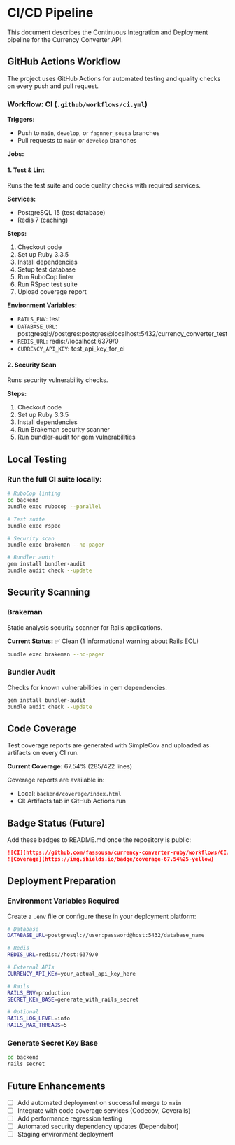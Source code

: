 # CI/CD Pipeline

This document describes the Continuous Integration and Deployment pipeline for the Currency Converter API.

## GitHub Actions Workflow

The project uses GitHub Actions for automated testing and quality checks on every push and pull request.

### Workflow: CI (`.github/workflows/ci.yml`)

**Triggers:**
- Push to `main`, `develop`, or `fagnner_sousa` branches
- Pull requests to `main` or `develop` branches

**Jobs:**

#### 1. Test & Lint
Runs the test suite and code quality checks with required services.

**Services:**
- PostgreSQL 15 (test database)
- Redis 7 (caching)

**Steps:**
1. Checkout code
2. Set up Ruby 3.3.5
3. Install dependencies
4. Setup test database
5. Run RuboCop linter
6. Run RSpec test suite
7. Upload coverage report

**Environment Variables:**
- `RAILS_ENV`: test
- `DATABASE_URL`: postgresql://postgres:postgres@localhost:5432/currency_converter_test
- `REDIS_URL`: redis://localhost:6379/0
- `CURRENCY_API_KEY`: test_api_key_for_ci

#### 2. Security Scan
Runs security vulnerability checks.

**Steps:**
1. Checkout code
2. Set up Ruby 3.3.5
3. Install dependencies
4. Run Brakeman security scanner
5. Run bundler-audit for gem vulnerabilities

## Local Testing

### Run the full CI suite locally:

```bash
# RuboCop linting
cd backend
bundle exec rubocop --parallel

# Test suite
bundle exec rspec

# Security scan
bundle exec brakeman --no-pager

# Bundler audit
gem install bundler-audit
bundle audit check --update
```

## Security Scanning

### Brakeman
Static analysis security scanner for Rails applications.

**Current Status:** ✅ Clean (1 informational warning about Rails EOL)

```bash
bundle exec brakeman --no-pager
```

### Bundler Audit
Checks for known vulnerabilities in gem dependencies.

```bash
gem install bundler-audit
bundle audit check --update
```

## Code Coverage

Test coverage reports are generated with SimpleCov and uploaded as artifacts on every CI run.

**Current Coverage:** 67.54% (285/422 lines)

Coverage reports are available in:
- Local: `backend/coverage/index.html`
- CI: Artifacts tab in GitHub Actions run

## Badge Status (Future)

Add these badges to README.md once the repository is public:

```markdown
![CI](https://github.com/fassousa/currency-converter-ruby/workflows/CI/badge.svg)
![Coverage](https://img.shields.io/badge/coverage-67.54%25-yellow)
```

## Deployment Preparation

### Environment Variables Required

Create a `.env` file or configure these in your deployment platform:

```bash
# Database
DATABASE_URL=postgresql://user:password@host:5432/database_name

# Redis
REDIS_URL=redis://host:6379/0

# External APIs
CURRENCY_API_KEY=your_actual_api_key_here

# Rails
RAILS_ENV=production
SECRET_KEY_BASE=generate_with_rails_secret

# Optional
RAILS_LOG_LEVEL=info
RAILS_MAX_THREADS=5
```

### Generate Secret Key Base

```bash
cd backend
rails secret
```

## Future Enhancements

- [ ] Add automated deployment on successful merge to `main`
- [ ] Integrate with code coverage services (Codecov, Coveralls)
- [ ] Add performance regression testing
- [ ] Automated security dependency updates (Dependabot)
- [ ] Staging environment deployment
